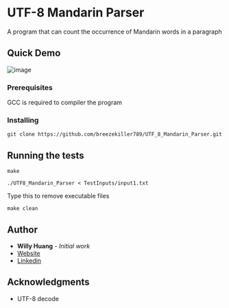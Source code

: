 # UTF-8 Mandarin Parser

A program that can count the occurrence of Mandarin words in a paragraph

## Quick Demo

![image](https://github.com/breezekiller789/UTF_8_Mandarin_Parser/blob/master/Demo/UTF8_Mandarin_Parser_Demo.gif)

### Prerequisites

GCC is required to compiler the program

### Installing

```
git clone https://github.com/breezekiller789/UTF_8_Mandarin_Parser.git
```

## Running the tests

```
make
```

```
./UTF8_Mandarin_Parser < TestInputs/input1.txt
```

Type this to remove executable files
```
make clean
```

## Author

* **Willy Huang** - *Initial work*
* [Website](https://breezekiller789.github.io/blog/)
* [Linkedin](https://www.linkedin.com/in/jin-wei-huang-6a4105208/)

## Acknowledgments

* UTF-8 decode
